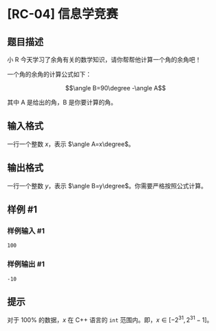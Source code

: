 # [RC-04] 信息学竞赛

## 题目描述

小 R 今天学习了余角有关的数学知识，请你帮帮他计算一个角的余角吧！

一个角的余角的计算公式如下：

$$\angle B=90\degree -\angle A$$

其中 A 是给出的角，B 是你要计算的角。

## 输入格式

一行一个整数 $x$，表示 $\angle A=x\degree$。

## 输出格式

一行一个整数 $y$，表示 $\angle B=y\degree$。你需要严格按照公式计算。

## 样例 #1

### 样例输入 #1
```
100
```

### 样例输出 #1

```
-10
```

## 提示

对于 $100\%$ 的数据，$x$ 在 C++ 语言的 `int` 范围内。即，$x\in[-2^{31},2^{31}-1]$。
